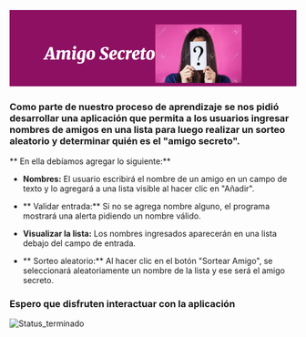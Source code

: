 ![amigosecreto](amigosecreto.png)




### Como parte de nuestro proceso de aprendizaje se nos pidió desarrollar una aplicación que permita a los usuarios ingresar nombres de amigos en una lista para luego realizar un sorteo aleatorio y determinar quién es el "amigo secreto".

<p>
** En ella debíamos agregar lo siguiente:**
</p>

- **Nombres:** El usuario escribirá el nombre de un amigo en un campo de texto y lo agregará a una lista visible al hacer clic en "Añadir".

- ** Validar entrada:** Si no se agrega nombre alguno, el programa mostrará una alerta pidiendo un nombre válido.

- **Visualizar la lista:** Los nombres ingresados aparecerán en una lista debajo del campo de entrada.

- ** Sorteo aleatorio:** Al hacer clic en el botón "Sortear Amigo",  se seleccionará aleatoriamente un nombre de la lista y ese será el amigo secreto.

### Espero que disfruten interactuar con la aplicación

![Status_terminado](https://img.shields.io/badge/STATUS_TERMINADO-blue-gray)



